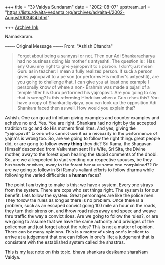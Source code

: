 +++
title = "39 Vaidya Sundaram"
date = "2002-08-07"
upstream_url = "https://lists.advaita-vedanta.org/archives/advaita-l/2002-August/003404.html"

+++
[Archive link](https://lists.advaita-vedanta.org/archives/advaita-l/2002-August/003404.html)

Namaskaram.

----- Original Message -----
From: "Ashish Chandra" <ramkisno at HOTMAIL.COM>
> Forget about being a sannyasi or not. Then our Adi Shankaracharya had no
> business doing his mother's antyeshti. The question is : Has any Guru any
> right to give yajnopavit to a person. I don't just mean Guru as in
teacher:
> I mean a fully realized person. If such a person gives yajnopavit to a
> person (or performs His mother's antyeshti), are you going to challenge
> that. I can give you at least one example I personally know of where a
non-
> Brahmin was made a pujari of a temple after his Guru performed his
> yajnopavit. Are you going to say that is wrong? Is this reforming Hinduism
> when a Guru does this? You have a copy of Shankardigvijaya, you can look
up
> the opposition Adi Shankara faced then as well. How would you explain
that?

Ashish.
 One can go ad infinitum giving examples and counter examples and acheive no
end. Yes. You are right. Shankara had no right by the accepted tradition to
go and do His mothers final rites. And yes, giving the "yajnopavit" to one
who cannot use it as a necessity in the performance of yajna's is wrong too.
So, are we going to follow the right things great people did, or are going
to follow **every thing** they did? Sri Rama, the Bhagavan Himself descended
from Vaikuntam sent His Wife, Sri Sita, the Divine mother, away to the
forest upon hearing the stupid comments of the dhobi. So, are we all
expected to start sending our respective spouses, be they husbands or wives,
away to the forest because some one complained?? Or are we going to follow
in Sri Rama's valiant efforts to follow dharma while following the varied
difficulties a **human** faces?

 The point I am trying to make is this: we have a system. Every one strays
from the system. There are cops who set things right. The system is for our
benefit. Lets follow the system. Great personages are like the police men.
They follow the rules as long as there is no problem. Once there is a
problem, such as an escaped convict going 100 mile an hour on the roads,
they turn their sirens on, and throw road rules away and speed and weave
thru traffic the way a convict does. Are we going to follow the rules?, or
are we going to assume that we have the same authority and priviliges of the
policeman and just forget about the rules? This is not a matter of opinion.
There can be many opinions. This is a matter of using one's intellect to
arrive at a judgement that one can follow in one's life; a judgement that is
consistent with the established system called the shastras.

This is my last note on this topic.
bhava shankara desikame sharaNam
Vaidya.

